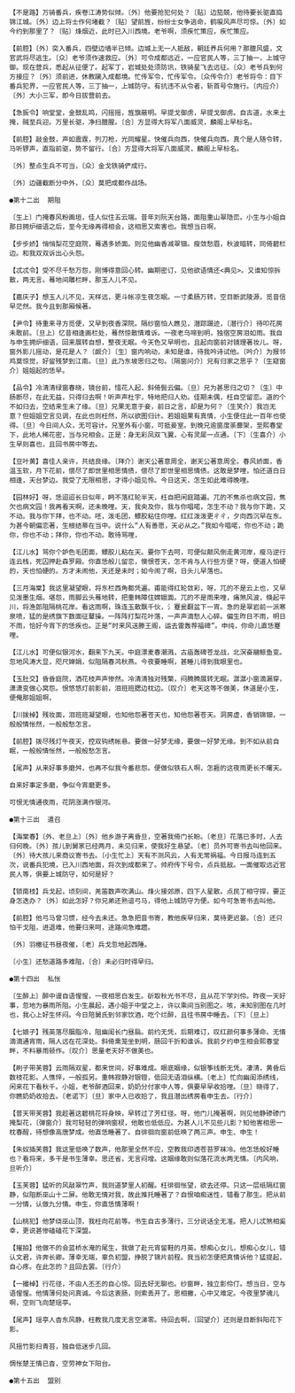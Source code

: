 <!-- { "loadSidebar": true } -->
    【不是路】万骑番兵，疾卷江涛势似倾。〔外〕他要抢犯何处？〔贴〕边笳兢，他待要长驱直捣锦江城。〔外〕边上将士作何堵截？〔贴〕望前旌，纷纷士女争逃命，鹤唳风声尽可惊。〔外〕如今约到那里了？〔贴〕烽烟近，此时已入川西境。老爷啊，须疾忙策应，疾忙策应。

    【前腔】〔外〕突入番兵，四壁边墙半已倾。边城上无一人抵敌，朝廷养兵何用？那膻风盛，文官武将尽逃生。〔众〕老爷须作速救应。〔外〕可令成都远近，一应官民人等，三丁抽一，上城守御。现在营兵，悉起从征便了。起军丁，岩城处处须防讯，铁骑星飞去远征。〔众〕老爷兵到何方接应？〔外〕须前进，休教躏入成都境。忙传军令，忙传军令。〔众传令介〕老爷将令：目下番兵犯界，一应官民人等，三丁抽一，上城防守。有抗违不从令者，斩首号令施行。〔内应介〕〔外〕大小三军，即今日拔营前去。

    【急扳令】响堂堂，金鼓乱鸣，闪摇摇，旌旗蔽明。早提戈御虏，早提戈御虏。自古道，水来土掩，贼至兵迎。万里长驱，净扫膻腥。〔合〕方显得大将军八面威灵，麟阁上早标名。

    【前腔】敲金鼓，声如震霆，列刀枪，光同耀星。快催兵向西，快催兵向西。真个是人随令转，马听锣声，直指前驱，势不留行。〔合〕方显得大将军八面威灵，麟阁上早标名。

    〔外〕整点生兵不可当，〔众〕金戈铁骑俨成行。

    〔外〕边疆截断分中外，〔众〕莫把成都作战场。

    ●第十二出  期阻

    〔生上〕门掩春风粉画垣，佳人似住五云端。昔年刘阮天台路，面阻重山翠隐峦。小生与小姐自那日拥炉细语之后，至今无缘再得相会，这相思又索害也。我想当日啊，

    【步步娇】悄悄梨花空庭院，蓦遇多娇面。则见他幽香减翠钿。瘦敛愁眉，秋波暗转，同倚碧栏边。和我双双诉出心头怨。

    【忒忒令】受不尽千愁万怨，刚博得意回心转。幽期密订，见他欲语情还<典见>。又谁知惊拆散，两无言。蓦地间雕栏畔，那玉人儿不见。

    【嘉庆子】想玉人儿不见，天样远，更斗帐凉生夜怎眠。一寸柔肠万转，空目断武陵源，觅音信早茫然。我今且到那厢候著。

    【尹令】待重来寻方觅便，又早到夜香深院。隔纱窗怕人瞧见，潜踪蹑迹，〔潜行介〕待叩花房未敢前。〔旦上〕忆昔相逢画栏处，蓦然惊散情难诉。一夜老乌啼到明，独宿空房泪如雨。我自与申生拥炉细语，回来展转自想，整夜无眠。今天色又早明也，且起向窗前对镜理著妆儿。呀，窗外影儿摇动，是花是人？〔觑介〕〔生〕窗内响动，未知是谁，待我吟诗试他。〔吟介〕为报邻鸡莫惊觉，好留残梦到江南。〔旦〕此乃东坡思归之句。〔隔窗问介〕兄有归家之思乎？〔生窥窗介〕姐姐起的恁早。

    【品令】冷清清绿窗春晓，镜台前，惜花人起，斜倚鬓云偏。〔旦〕兄为甚思归之切？〔生〕中肠断尽，在此无益，只得归去啊！听声声杜宇，特地把归人劝。佳期未偶，枉自空留恋。道的个不如归去，空结来生未了缘。〔旦〕兄果无意于妾，前日之言，却是为何？〔生笑介〕我岂无意？但姐姐空言见调，在此也则枉然，所以欲图归计。若姐姐果有真情，小生便住此一百年也使得。〔旦〕今日间人众，无可容计。兄室外有小窗，可抵妾室。到晚兄逾窗度荼蘼架，至熙春堂下，此地人稀花密，当与兄相会。正是：身无彩凤双飞翼，心有灵犀一点通。〔下〕〔生喜介〕小生早则喜也，且回书房中等去。

    【豆叶黄】喜佳人亲许，共结良缘。〔拜介〕谢天公著意周全，谢天公著意周全。春风娇面，香温玉软，月下花前，偿尽了即世里相思情债，偿尽了即世里相思情债。这敢是梦哩，怕还道白日相逢，天台梦边。我受了无限相思，才得小姐见怜。今日这天，怎生如此难得晚哩。

    【园林好】呀，恁迢迢长日似年，眄不落红轮半天，枉自把闲庭踏遍。兀的不焦杀也病文园，焦欠也病文园！我再看天啊，还未晚哩。天，我央及你，我与你唱喏，怎生不动？我与你下跪，又不动。我与你下拜，也不动。呸，泼毛团，鳔胶粘住你哩。红红泼泼更ㄔㄔ，夕向西沉早在东。为甚今朝偏恋著，生根结蒂在当中。说什么“人有善愿，天必从之。”我如今唱喏，你也不动；跪你，你也不动；拜你，你也不动。敢待骂哩，

    【江儿水】骂你个妒色毛团面，鳔胶儿粘在天。要你下去呵，可便似颠风倒走黄河岸，瘦马逆行连云栈，死囚押赴森罗殿。你直恁般儿留恋，懊恨苍天，怎不肯与人行些方便？呀，便道人怕硬的，天也怕硬的。方才未闹他，天还是未时；如今闹了啊，日头儿早落也。

    【三月海棠】我这里凝望眼，将东栏西角都凭遍。甫能得红轮敛彩，呀，兀的不是云上也，又早见泼墨生烟。堪怨，雨脚云头蓦地转，把重帏障住嫦娥面。兀的不是雨来哩，痛煞风波，倏起平川，将渔郎阻隔桃花岸。看这雨啊，珠连玉散飘千伙，氵蹇瓮翻盆下一宵。急的是翠岩前一派寒泉喷，猛的是绣旗下数面征鼙操。一阵阵打梨花叶落，一声声滴愁人心碎。偏生昨日不雨，明日不雨，恰好今宵下的恁疾也。正是“时来风送滕王阁，运去雷轰荐福碑”。申纯，你命儿直恁蹇哩。

    【江儿水】可便似银河水，翻来下九天。中庭漂麦春潮溅，古庙轰碑苍龙战，北溟奋翮鲸鱼变。忽地风涛大显，咫尺婵娟，似阻隔春鸿秋燕。今夜要睡啊，甚睡儿得到我眼里也。

    【玉肚交】昏昏庭院，洒花枝声声惨然。冷清清独对残檠，闷腾腾展转无眠。潺潺小窗滴漏穿，潇潇变做心窝怨。恨悠悠灯前影前，泪班班腮边枕边。〔叹介〕老天这等不做美，休道是小生，便俺那姐姐啊，

    【川拨棹】残妆面，泪班班凝望眼，也知他怨著苍天也，知他怨著苍天。洞房虚，香销锦钿，一般般情怅然，一般般愁怎言。

    【前腔】拨尽残灯午夜天，控双钩绣帐悬。要做一好梦无缘，要做一好梦无缘。到不如从前自眠，一般般情怅然，一般般愁怎言。

    【尾声】从来好事多磨舛，也再不似我今番悲怨。便做似铁石人啊，怎捱的这夜雨更长不曙天。

    自来好事定多磨，争似今宵磨更多。

    可恨无情通夜雨，花阴涨满作银河。

    ●第十三出  遣召

    【海棠春】〔外、老旦上〕〔外〕他乡游子离昏旦，空著我倚门长盼。〔老旦〕花落已多时，人去归何晚。〔外〕孩儿到舅家已经两月，未见归来，使我好生悬望。〔老〕员外可寄书去叫他回来。〔外〕待大孩儿来商议寄书去。〔小生忙上〕天有不测风云，人有无常祸福。今日报马连到五次，说番兵犯境，已入川西地面，将次到成都来了。帅府传下号令，点兵抵敌。一面催取远近官民人等，俱要上城防守，如何是好？

    【锁南枝】兵戈起，顷刻间，羌笛数声吹满山。烽火接郊原，四下人星散。点民丁相守捍，要正身怎迭办？〔外〕如此怎好？你兄弟还熟谙弓马，得他上城防守为便。如今可急寄书去叫他。

    【前腔】他弓马曾习惯，经今去未还。急急把音书寄，教他疾早归来，莫待更迟晏。〔合〕还只怕干戈阻，进退难，他要归来呵，途路间急难趱。

    〔外〕羽檄征书昼夜催，〔老〕兵戈忽地起西陲。

    〔小生〕还愁道路多难阻，〔合〕未必归时得早归。

    ●第十四出  私怅

    〔生醉上〕醉中谩自语惺惺，一夜相思白发生。斫取秋光书不尽，且从花下学刘伶。昨夜一天好事，忽地为暴雨所阻。小生晨起，遇小姐于中堂之上，许以乘间当别图之。咳，未知别图在几时也，我心上好生怀闷。今日陪舅氏到邻家饮酒，吃个烂醉，且往书房中睡去。〔下〕〔旦上〕

    【七娘子】残英落尽胭脂冷，阻幽闺长门昼扃。前约无凭，后期难订，叹红颜何事多薄命。无情滴滴通宵雨，隔人远在花深处。斜倚熏笼坐到明，肠回千折和谁诉。我前夕约申生相会熙春堂畔，不料暴雨顿作。〔叹介〕思量老天好不做美也。

    【刷子带芙蓉】云雨隔双星，都来世间，好事难成。眼底姻缘，似银筝线断无凭。凄清，黄昏后数枝花影。人憔悴，一般孤另。重帏寂静对银镫，低回无语泪纵横。〔老上〕忙向幽闺添绣线，闲来花下看秋千。小姐，老爷醉酒回来，奶奶分付家中人等，俱要早早收拾哩。〔旦〕晓得了，你瞧奶奶收拾去。〔老诺下〕〔旦〕家中人已收拾了，我且潜出绣房看申生去。〔行介〕

    【普天带芙蓉】我趁著这碧桃花将身映，早转过了芳红径。呀，他门儿掩著啊，则见他静碜碜门掩梨花，〔弹窗介〕我可轻轻的弹响窗棂，他敢也低低应。为甚人儿不见些儿影？知他害相思一枕春酲，待想像高唐梦成。他直恁睡著了。自徘徊向窗前低唤了两三声。申生、申生！

    【朱奴插芙蓉】我这里低唤了数声，他那里全然不应，空教我印透苍苔罗袜冷。他怎恁般好睡也？看将来，多干是书生薄幸。思还省，无言闷增。这姻缘敢则似落花流水两无情。〔内风响，旦听介〕

    【玉芙蓉】猛听的风敲翠竹声，我则道梦里人初醒。枉徘徊怅望，欲去还停。只这一层纸隔红窗静，似阻断巫山十二屏。他敢无情对我，故此推托睡著了？自恨咱痴迷性，错看了那生。把从前一分情，认做九分情。申生，你直恁情薄啊！

    【山桃犯】他梦绕巫山顶，我枉向花前等。书生自古多薄行，三分说话全无准。把人儿忒煞相奚幸，更说甚惨磕磕花下深盟。

    【摧拍】他做不的会蓝桥水淹的尾生，我做了赴元宵留鞋的月英。想痴心女儿，想痴心女儿，错认文君，许奔长卿。薄幸无端，辜负初盟，挣脱了锦片前程。我当初怎便把真情诉他？猛提起，自心疼。在此怎的？且回去罢。〔行介〕

    【一撮棹】行花径，不由人丕丕的自心惊。回去好无聊也。纱窗畔，独立影伶仃。想当日，空与语惺惺。他情薄何处问真诚。今后这衷肠，则索丢开了。思相撇，心中又难定。今夜里梦魂儿啊，空则飞向楚瑶亭。

    【尾声】瑶亭人杳东风静，枉教我几度无言空涕零。待回去啊，〔回望介〕还则是目断斜阳花下影。

    风摇竹影扫青苔，独自低迷步几回。

    惆怅楚王情已杳，空劳神女下阳台。

    ●第十五出  盟别

